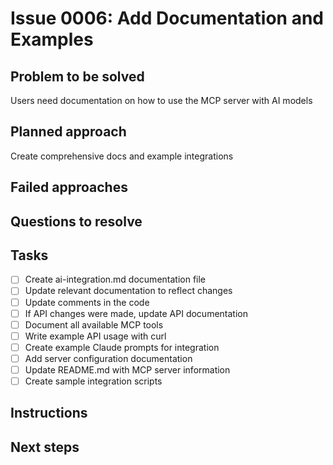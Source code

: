 # Issue 0006: Add Documentation and Examples

## Problem to be solved
Users need documentation on how to use the MCP server with AI models

## Planned approach
Create comprehensive docs and example integrations

## Failed approaches


## Questions to resolve


## Tasks
- [ ] Create ai-integration.md documentation file
- [ ] Update relevant documentation to reflect changes
- [ ] Update comments in the code
- [ ] If API changes were made, update API documentation
- [ ] Document all available MCP tools
- [ ] Write example API usage with curl
- [ ] Create example Claude prompts for integration
- [ ] Add server configuration documentation
- [ ] Update README.md with MCP server information
- [ ] Create sample integration scripts

## Instructions


## Next steps

